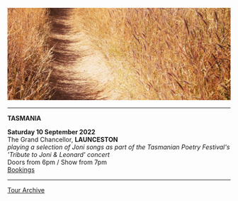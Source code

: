 ![](data/image/news/tourbanner2.jpg)

* * * * *

**TASMANIA**

**Saturday 10 September 2022**\
The Grand Chancellor, **LAUNCESTON**\
*playing a selection of Joni songs as part of the Tasmanian Poetry Festival's 'Tribute to Joni & Leonard' concert*\
Doors from 6pm / Show from 7pm\
[Bookings](http://trybooking.com/CAUZU) 


* * * * * 

[Tour Archive](tour/archive)
